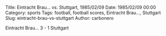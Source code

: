 Title: Eintracht Brau… vs. Stuttgart, 1985/02/09
Date: 1985/02/09 00:00
Category: sports
Tags: football, football scores, Eintracht Brau…, Stuttgart
Slug: eintracht-brau-vs-stuttgart
Author: carbonero


Eintracht Brau… 3 - 1 Stuttgart
